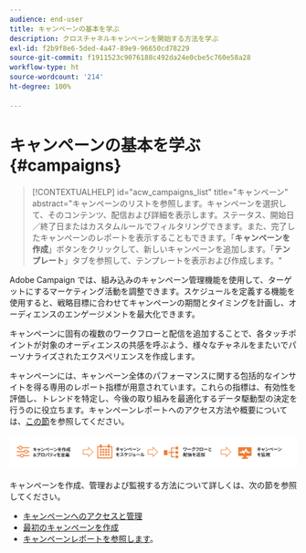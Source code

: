 ```yaml
---
audience: end-user
title: キャンペーンの基本を学ぶ
description: クロスチャネルキャンペーンを開始する方法を学ぶ
exl-id: f2b9f8e6-5ded-4a47-89e9-96650cd78229
source-git-commit: f1911523c9076188c492da24e0cbe5c760e58a28
workflow-type: ht
source-wordcount: '214'
ht-degree: 100%

---
```


# キャンペーンの基本を学ぶ {#campaigns}

>[!CONTEXTUALHELP]
>id="acw_campaigns_list"
>title="キャンペーン"
>abstract="キャンペーンのリストを参照します。キャンペーンを選択して、そのコンテンツ、配信および詳細を表示します。ステータス、開始日／終了日またはカスタムルールでフィルタリングできます。また、完了したキャンペーンのレポートを表示することもできます。「**キャンペーンを作成**」ボタンをクリックして、新しいキャンペーンを追加します。「**テンプレート**」タブを参照して、テンプレートを表示および作成します。"

Adobe Campaign では、組み込みのキャンペーン管理機能を使用して、ターゲットにするマーケティング活動を調整できます。スケジュールを定義する機能を使用すると、戦略目標に合わせてキャンペーンの期間とタイミングを計画し、オーディエンスのエンゲージメントを最大化できます。

キャンペーンに固有の複数のワークフローと配信を追加することで、各タッチポイントが対象のオーディエンスの共感を呼ぶよう、様々なチャネルをまたいでパーソナライズされたエクスペリエンスを作成します。

キャンペーンには、キャンペーン全体のパフォーマンスに関する包括的なインサイトを得る専用のレポート指標が用意されています。これらの指標は、有効性を評価し、トレンドを特定し、今後の取り組みを最適化するデータ駆動型の決定を行うのに役立ちます。キャンペーンレポートへのアクセス方法や概要については、[この節](../reporting/campaign-reports.md)を参照してください。

![ワークフローと配信を含むキャンペーンのフローを示す図](assets/campaign-flow.png)

キャンペーンを作成、管理および監視する方法について詳しくは、次の節を参照してください。

* [キャンペーンへのアクセスと管理](manage-campaigns.md)
* [最初のキャンペーンを作成](create-campaigns.md)
* [キャンペーンレポートを参照します](../reporting/campaign-reports.md)。